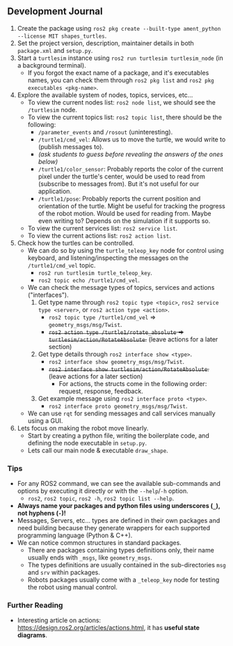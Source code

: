 
## Development Journal

1. Create the package using `ros2 pkg create --built-type ament_python --license MIT shapes_turtles`.
2. Set the project version, description, maintainer details in both `package.xml` and `setup.py`.
3. Start a `turtlesim` instance using `ros2 run turtlesim turtlesim_node` (in a background terminal).
    - If you forgot the exact name of a package, and it's executables names, you can check them through `ros2 pkg list`
    and `ros2 pkg executables <pkg-name>`.
4. Explore the available system of nodes, topics, services, etc...
    - To view the current nodes list: `ros2 node list`, we should see the `/turtlesim` node.
    - To view the current topics list: `ros2 topic list`, there should be the following:
        - `/parameter_events` and `/rosout` (uninteresting).
        - `/turtle1/cmd_vel`: Allows us to move the turtle, we would write to (publish messages to).
        - _(ask students to guess before revealing the answers of the ones below)_
        - `/turtle1/color_sensor`: Probably reports the color of the current pixel under the turtle's center, would be used to read from (subscribe to messages from). But it's not useful for our application.
        - `/turtle1/pose`: Probably reports the current position and orientation of the turtle. Might be useful for tracking the progress of the robot motion. Would be used for reading from. Maybe even writing to? Depends on the simulation if it supports so.
    - To view the current services list: `ros2 service list`.
    - To view the current actions list: `ros2 action list`.
5. Check how the turtles can be controlled.
    - We can do so by using the `turtle_teleop_key` node for control using keyboard, and listening/inspecting the messages on the `/turtle1/cmd_vel` topic.
        - `ros2 run turtlesim turtle_teleop_key`.
        - `ros2 topic echo /turtle1/cmd_vel`.
    - We can check the message types of topics, services and actions ("interfaces").
        1. Get type name through `ros2 topic type <topic>`, `ros2 service type <server>`, or `ros2 action type <action>`.
            - `ros2 topic type /turtle1/cmd_vel` ⇒ `geometry_msgs/msg/Twist`.
            - ~~`ros2 action type /turtle1/rotate_absolute` ⇒ `turtlesim/action/RotateAbsolute`.~~ (leave actions for a later section)
        2. Get type details through `ros2 interface show <type>`.
            - `ros2 interface show geometry_msgs/msg/Twist`.
            - ~~`ros2 interface show turtlesim/action/RotateAbsolute`.~~ (leave actions for a later section)
                - For actions, the structs come in the following order: request, response, feedback.
        3. Get example message using `ros2 interface proto <type>`.
            - `ros2 interface proto geometry_msgs/msg/Twist`.
    - We can use `rqt` for sending messages and call services manually using a GUI.
6. Lets focus on making the robot move linearly.
    - Start by creating a python file, writing the boilerplate code, and defining the node executable in `setup.py`.
    - Lets call our main node & executable `draw_shape`.

### Tips

- For any ROS2 command, we can see the available sub-commands and options by executing it directly or with the `--help`/`-h` option.
    - `ros2`, `ros2 topic`, `ros2 -h`, `ros2 topic list --help`.
- **Always name your packages and python files using underscores (`_`), not hyphens (`-`)!**
- Messages, Servers, etc... types are defined in their own packages and need building because they generate wrappers for each supported programming language (Python & C++).
- We can notice common structures in standard packages.
    - There are packages containing types definitions only, their name usually ends with `_msgs`, like `geometry_msgs`.
    - The types definitions are usually contained in the sub-directories `msg` and `srv` within packages.
    - Robots packages usually come with a `_teleop_key` node for testing the robot using manual control.

### Further Reading

- Interesting article on actions: https://design.ros2.org/articles/actions.html, it has **useful state diagrams**.